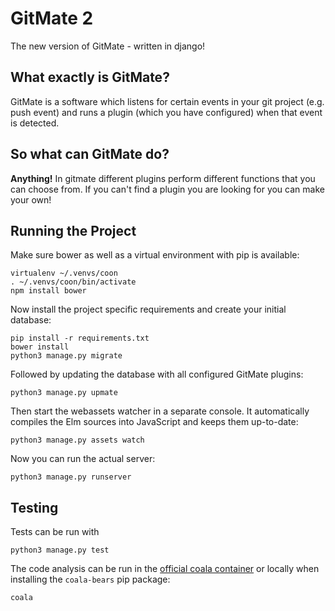 GitMate 2
=========

The new version of GitMate - written in django!

What exactly is GitMate?
------------------------

GitMate is a software which listens for certain events in your git project
(e.g. push event) and runs a plugin (which you have configured) when that event
is detected.

So what can GitMate do?
--------------------

**Anything!** In gitmate different plugins perform different functions that you
can choose from. If you can't find a plugin you are looking for
you can make your own!

Running the Project
-------------------

Make sure bower as well as a virtual environment with pip is available:

```
virtualenv ~/.venvs/coon
. ~/.venvs/coon/bin/activate
npm install bower
```

Now install the project specific requirements and create your initial database:

```
pip install -r requirements.txt
bower install
python3 manage.py migrate
```

Followed by updating the database with all configured GitMate plugins:

```
python3 manage.py upmate
```

Then start the webassets watcher in a separate console. It automatically
compiles the Elm sources into JavaScript and keeps them up-to-date:

```
python3 manage.py assets watch
```

Now you can run the actual server:

```
python3 manage.py runserver
```

Testing
-------

Tests can be run with

```
python3 manage.py test
```

The code analysis can be run in the
[official coala container](http://docs.coala.io/en/latest/Users/Docker_Image.html)
or locally when installing the ``coala-bears`` pip package:

```
coala
```
